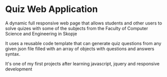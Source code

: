 <h1>Quiz Web Application</h1>
A dynamic full responsive web page that allows students and other users to solve quizes with some of the subjects from the Faculty of Computer Science and Engineering in Skopje

It uses a reusable code template that can generate quiz questions from any given json file filled with an array of objects with questions and answers syntax.

It's one of my first projects after learning javascript, jquery and responsive development
